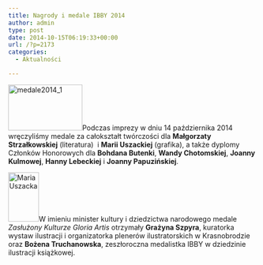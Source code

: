 ```yaml
---
title: Nagrody i medale IBBY 2014
author: admin
type: post
date: 2014-10-15T06:19:33+00:00
url: /?p=2173
categories:
  - Aktualności

---
```

<a href="http://www.ibby.pl/wp-content/uploads/2014/10/medale2014_1.jpg" rel="lightbox[2173]"><img class="alignleft wp-image-2174 size-thumbnail" src="http://www.ibby.pl/wp-content/uploads/2014/10/medale2014_1-150x93.jpg" alt="medale2014_1" width="150" height="93" srcset="http://www.ibby.pl/wp-content/uploads/2014/10/medale2014_1-150x93.jpg 150w, http://www.ibby.pl/wp-content/uploads/2014/10/medale2014_1-300x187.jpg 300w, http://www.ibby.pl/wp-content/uploads/2014/10/medale2014_1.jpg 800w" sizes="(max-width: 150px) 100vw, 150px" /></a>Podczas imprezy w dniu 14 października 2014 wręczyliśmy medale za całokształt twórczości dla **Małgorzaty Strzałkowskiej** (literatura)  i **Marii Uszackiej** (grafika), a także dyplomy Członków Honorowych dla **Bohdana Butenki**, **Wandy Chotomskiej**, **Joanny Kulmowej**, **Hanny Lebeckiej** i **Joanny Papuzińskiej**.

<!--more-->

<a href="http://www.ibby.pl/wp-content/uploads/2014/10/medale2014_2.jpg" rel="lightbox[2173]"><img class="alignright wp-image-2175 size-thumbnail" src="http://www.ibby.pl/wp-content/uploads/2014/10/medale2014_2-62x100.jpg" alt="Maria Uszacka" width="62" height="100" srcset="http://www.ibby.pl/wp-content/uploads/2014/10/medale2014_2-62x100.jpg 62w, http://www.ibby.pl/wp-content/uploads/2014/10/medale2014_2-125x200.jpg 125w, http://www.ibby.pl/wp-content/uploads/2014/10/medale2014_2-375x600.jpg 375w, http://www.ibby.pl/wp-content/uploads/2014/10/medale2014_2.jpg 500w" sizes="(max-width: 62px) 100vw, 62px" /></a>W imieniu minister kultury i dziedzictwa narodowego medale _Zasłużony Kulturze Gloria Artis_ otrzymały **Grażyna Szpyra**, kuratorka wystaw ilustracji i organizatorka plenerów ilustratorskich w Krasnobrodzie oraz **Bożena Truchanowska**, zeszłoroczna medalistka IBBY w dziedzinie ilustracji książkowej.